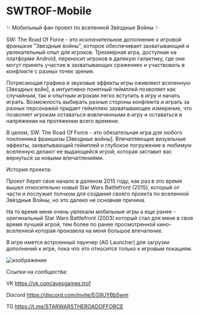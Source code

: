 # SWTROF-Mobile
 ✨ Мобильный фан проект по вселенной Звёздные Войны ✨ 
 
SW: The Road Of Force - это исключительное дополнение к игровой франшизе "Звездные войны", которое обеспечивает захватывающий и увлекательный опыт для игроков. Трехмерная игра, доступная на платформе Android, переносит игроков в далекую галактику, где они могут принять участие в захватывающих сражениях и участвовать в конфликте с разных точек зрения.

Потрясающая графика и звуковые эффекты игры оживляют вселенную [Звездных войн], а интуитивно понятный геймплей позволяет как случайным, так и опытным игрокам легко вступить в игру и начать играть. Возможность выбирать разные стороны конфликта и играть за разных персонажей придает геймплею захватывающее измерение, что позволяет игрокам оставаться вовлеченными в игру и оставаться в напряжении на протяжении всего времени.

В целом, SW: The Road Of Force - это обязательная игра для любого поклонника франшизы [Звездные войны]. Впечатляющие визуальные эффекты, захватывающий геймплей и глубокое погружение в любимую вселенную делают ее выдающейся игрой, которая заставит вас вернуться за новыми впечатлениями.

История проекта:

Проект берет свое начало в далеком 2015 году, как раз в это время вышел относительно новый Star Wars Battlefront (2015), который от части и послужил толчком для создания своего проекта по вселенной Звёздные Войны, но это далеко не основная причина.

На то время меня очень увлекали мобильные игры а еще ранее - оригинальный Star Wars Battlefront (2003) который стал для меня в свое время лучшей игрой, тем более по ранее просмотренной кино-вселенной которая произвела на меня большое впечатение.


В игре имется встроенный лаунчер (AG Launcher) для загрузки дополнений к игре, пока что это относится только к игровым локациям.

![изображение](https://github.com/Alex2013nck3/SWTROF-Mobile/assets/60184724/d013ec84-15b6-47b3-998e-d330ec9d68a5)

Ссылки на сообщества:

VK https://vk.com/avesgames.trof

Discord https://discord.com/invite/EG9UYBb5wm

TG https://t.me/STARWARSTHEROADOFFORCE
